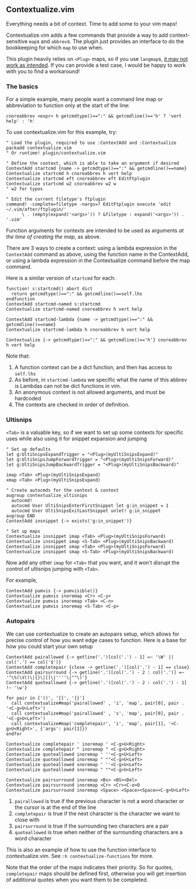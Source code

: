 ## Contextualize.vim

Everything needs a bit of context. Time to add some to your vim maps!

Contextualize.vim adds a few commands that provide a way to add
context-sensitive `map`s and `abbrev`s. The plugin just provides an interface
to do the bookkeeping for which `map` to use when.

This plugin heavily relies on `<Plug>` maps, so if you use `langmap`s, [it may
not work as intended](https://github.com/vim/vim/issues/5147). If you can
provide a test case, I would be happy to work with you to find a workaround!

### The basics

For a simple example, many people want a command line map or abbreviation to
function only at the start of the line:
```vim
cnoreabbrev <expr> h getcmdtype()==":" && getcmdline()=='h' ? 'vert help' : 'h'
```

To use contextualize.vim for this example, try:
```vim
" Load the plugin, required to use :ContextAdd and :Contextualize
packadd contextualize.vim
" Or runtime! plugin/contextualize.vim

" Define the context, which is able to take an argument if desired
ContextAdd startcmd {name -> getcmdtype()==":" && getcmdline()==name}
Contextualize startcmd h cnoreabbrev h vert help
Contextualize startcmd eft cnoreabbrev eft EditFtplugin
Contextualize startcmd w2 cnoreabbrev w2 w
" w2 for typos

" Edit the current filetype's ftplugin
command! -complete=filetype -nargs=? EditFtplugin execute 'edit ~/.vim/after/ftplugin/'
      \ . (empty(expand('<args>')) ? &filetype : expand('<args>')) . '.vim'
```

Function arguments for contexts are intended to be used as arguments
_at the time of creating the map_, as above.

There are 3 ways to create a context: using a lambda
expression in the `ContextAdd` command as above, using the function name in the
ContextAdd, or using a lambda expression in the Contextualize command before
the map command.

Here is a similar version of `startcmd` for each:
```vim
function! s:startcmd() abort dict
  return getcmdtype()==":" && getcmdline()==self.lhs
endfunction
ContextAdd startcmd-named s:startcmd
Contextualize startcmd-named cnoreabbrev h vert help

ContextAdd startcmd-lambda {name -> getcmdtype()==":" && getcmdline()==name}
Contextualize startcmd-lambda h cnoreabbrev h vert help

Contextualize {-> getcmdtype()==":" && getcmdline()=='h'} cnoreabbrev h vert help
```

Note that:
1. A function context can be a dict function, and then has access to `self.lhs`
2. As before, in `startcmd-lambda` we specific what the name of this abbrev is
   Lambdas can not be dict functions in vim.
3. An anonymous context is not allowed arguments, and must be hardcoded
4. The contexts are checked in order of definition.

### Ultisnips

`<Tab>` is a valuable key, so if we want to set up some contexts for specific
uses while also using it for snippet expansion and jumping

``` vim
" Set up defaults
let g:UltiSnipsExpandTrigger = "<Plug>(myUltiSnipsExpand)"
let g:UltiSnipsJumpForwardTrigger = "<Plug>(myUltiSnipsForward)"
let g:UltiSnipsJumpBackwardTrigger = "<Plug>(myUltiSnipsBackward)"

imap <Tab> <Plug>(myUltiSnipsExpand)
xmap <Tab> <Plug>(myUltiSnipsExpand)

" Create autocmds for the context & context
augroup contextualize_ultisnips
  autocmd!
  autocmd User UltiSnipsEnterFirstSnippet let g:in_snippet = 1
  autocmd User UltiSnipsExitLastSnippet unlet! g:in_snippet
augroup END
ContextAdd insnippet {-> exists('g:in_snippet')}

" Set up maps
Contextualize insnippet imap <Tab> <Plug>(myUltiSnipsForward)
Contextualize insnippet imap <S-Tab> <Plug>(myUltiSnipsBackward)
Contextualize insnippet smap <Tab> <Plug>(myUltiSnipsForward)
Contextualize insnippet smap <S-Tab> <Plug>(myUltiSnipsBackward)

```
Now add any other `imap` for `<Tab>` that you want, and it won't disrupt
the control of ultisnips jumping with `<Tab>`.

For example,

```vim
ContextAdd pumvis {-> pumvisible()}
Contextualize pumvis inoremap <Cr> <C-y>
Contextualize pumvis inoremap <Tab> <C-n>
Contextualize pumvis inoremap <S-Tab> <C-p>
```

### Autopairs

We can use contextualize to create an autopairs setup, which allows for precise
control of how you want edge cases to function. Here is a base for how you could
start your own setup

``` vim
ContextAdd pairallowed {-> getline('.')[col('.') - 1] =~ '\W' || col('.') == col('$')}
ContextAdd completepair {close -> getline('.')[col('.') - 1] == close}
ContextAdd pairsurround {-> getline('.')[col('.') - 2 : col('.')] =~ '^\%(\V()\|{}\|[]\|''''\|""\)'}
ContextAdd quoteallowed {-> getline('.')[col('.') - 2 : col('.') - 1] !~ '\w'}

for pair in ['()', '[]', '{}']
  call contextualize#map('pairallowed' , 'i', 'map', pair[0], pair . '<C-g>U<Left>')
  call contextualize#map('pairallowed' , 's', 'map', pair[0], pair . '<C-g>U<Left>')
  call contextualize#map('completepair', 'i', 'map', pair[1], '<C-g>U<Right>', {'args': pair[1]})
endfor

Contextualize completepair ' inoremap ' <C-g>U<Right>
Contextualize completepair " inoremap " <C-g>U<Right>
Contextualize quoteallowed inoremap ' ''<C-g>U<Left>
Contextualize quoteallowed inoremap " ""<C-g>U<Left>
Contextualize quoteallowed snoremap ' ''<C-g>U<Left>
Contextualize quoteallowed snoremap " ""<C-g>U<Left>

Contextualize pairsurround inoremap <Bs> <BS><Del>
Contextualize pairsurround inoremap <Cr> <Cr><C-o>O
Contextualize pairsurround inoremap <Space> <Space><Space><C-g>U<Left>
```

1. `pairallowed` is true if the previous character is not a word character or the cursor is at the end of the line
2. `completepair` is true if the next character is the character we want to close with
3. `pairsurround` is true if the surrounding two characters are a pair
4. `quoteallowed` is true when neither of the surrounding characters are a word character

This is also an example of how to use the function interface to
contextualize.vim. See `:h contextualize-functions` for more.

Note that the order of the maps indicates their priority. So for quotes,
`completepair` maps should be defined first, otherwise you will get insertion
of additional quotes when you want them to be completed.
